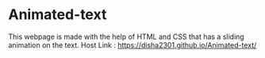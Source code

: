 # Animated-text
This webpage is made with the help of HTML and CSS that has a sliding animation on the text.
Host Link : https://disha2301.github.io/Animated-text/
